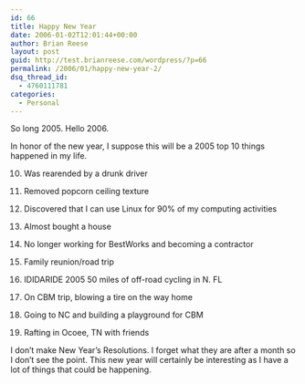 ```yaml
---
id: 66
title: Happy New Year
date: 2006-01-02T12:01:44+00:00
author: Brian Reese
layout: post
guid: http://test.brianreese.com/wordpress/?p=66
permalink: /2006/01/happy-new-year-2/
dsq_thread_id:
  - 4760111781
categories:
  - Personal
---
```

So long 2005. Hello 2006.

In honor of the new year, I suppose this will be a 2005 top 10 things happened in my life.

10. Was rearended by a drunk driver
  
9. Removed popcorn ceiling texture
  
8. Discovered that I can use Linux for 90% of my computing activities
  
7. Almost bought a house
  
6. No longer working for BestWorks and becoming a contractor
  
5. Family reunion/road trip
  
4. IDIDARIDE 2005 50 miles of off-road cycling in N. FL
  
3. On CBM trip, blowing a tire on the way home
  
2. Going to NC and building a playground for CBM
  
1. Rafting in Ocoee, TN with friends

I don&#8217;t make New Year&#8217;s Resolutions. I forget what they are after a month so I don&#8217;t see the point. This new year will certainly be interesting as I have a lot of things that could be happening.